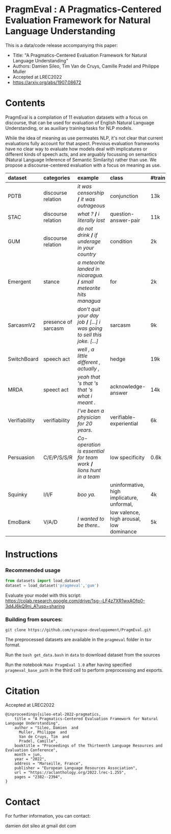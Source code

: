 # PragmEval :  A Pragmatics-Centered Evaluation Framework for Natural Language Understanding

This is a data/code release accompanying this paper:

- Title: "A Pragmatics-Centered Evaluation Framework for Natural Language Understanding"
- Authors: Damien Sileo, Tim Van de Cruys, Camille Pradel and Philippe Muller
- Accepted at LREC2022
- https://arxiv.org/abs/1907.08672

# Contents

PragmEval is a compilation of 11 evaluation datasets with a focus on discourse, that can be used for evaluation of English Natural Language Understanding, or as auxiliary training tasks for NLP models.

While the idea of meaning as use permeates NLP, it's not clear that current evaluations fully account for that aspect. Previous evaluation frameworks have no clear way to evaluate how models deal with implicatures or different kinds of speech acts, and are arguably focussing on semantics (Natural Language Inference of Semantic Similarity) rather than use. 
We propose a discourse-centered evaluation with a focus on meaning as use. 



| dataset       | categories          | example                                                      | class                                      | #train |
| :------------ | :------------------ | :----------------------------------------------------------- | :----------------------------------------- | :----- |
| PDTB          | discourse relation  | *it was censorship* **/** *it was outrageous*                | conjunction                                | 13k    |
| STAC          | discourse relation  | *what ?* **/** *i literally lost*                            | question-answer-pair                       | 11k    |
| GUM           | discourse relation  | *do not drink* **/** *if underage in your country*           | condition                                  | 2k     |
| Emergent      | stance              | *a meteorite landed in nicaragua.* **/** *small meteorite hits managua* | for                                        | 2k     |
| SarcasmV2     | presence of sarcasm | *don't quit your day job* **/** *[...] i was going to sell this joke. [...]* | sarcasm                                    | 9k     |
| SwitchBoard   | speech act          | *well , a little different , actually ,*                     | hedge                                      | 19k    |
| MRDA          | speect act          | *yeah that 's that 's that 's what i meant .*                | acknowledge-answer                         | 14k    |
| Verifiability | verifiability       | *I've been a physician for 20 years.*                        | verifiable-experiential                    | 6k     |
| Persuasion    | C/E/P/S/S/R         | *Co-operation is essential for team work* **/** *lions hunt in a team* | low specificity                            | 0.6k   |
| Squinky       | I/I/F               | *boo ya.*                                                    | uninformative, high implicature, unformal, | 4k     |
| EmoBank       | V/A/D               | *I wanted to be there..*                                     | low valence, high arousal, low dominance   | 5k     |

# Instructions

### Recommended usage
```python
from datasets import load_dataset
dataset = load_dataset('pragmeval','gum')
```

Evaluate your model with this script:
https://colab.research.google.com/drive/1sg--LF4z7XR1wxAOfp0-3d4J6kQ9nj_A?usp=sharing

### Building from sources:
`git clone https://github.com/synapse-developpement/PragmEval.git`

The preprocessed datasets are available in the `pragmeval` folder in tsv format. 

Run the `bash get_data.bash` in `data` to download dataset from the sources

Run the notebook `Make PragmEval 1.0` after having specified `pragmeval_base_path` in the third cell to perform preprocessing and exports.

# Citation
Accepted at LREC2022
```
@inproceedings{sileo-etal-2022-pragmatics,
    title = "A Pragmatics-Centered Evaluation Framework for Natural Language Understanding",
    author = "Sileo, Damien  and
      Muller, Philippe  and
      Van de Cruys, Tim  and
      Pradel, Camille",
    booktitle = "Proceedings of the Thirteenth Language Resources and Evaluation Conference",
    month = jun,
    year = "2022",
    address = "Marseille, France",
    publisher = "European Language Resources Association",
    url = "https://aclanthology.org/2022.lrec-1.255",
    pages = "2382--2394",
}
```

# Contact

For further information, you can contact:

damien dot sileo at gmail dot com
